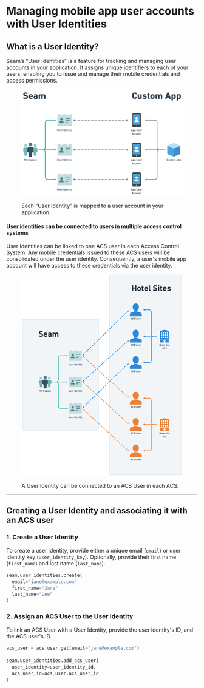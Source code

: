 # Managing mobile app user accounts with User Identities

## What is a User Identity?

Seam’s “User Identities” is a feature for tracking and managing user accounts in your application. It assigns unique identifiers to each of your users, enabling you to issue and manage their mobile credentials and access permissions.

<figure><img src="../../.gitbook/assets/identities accounts.png" alt="" width="563"><figcaption><p>Each “User Identity” is mapped to a user account in your application.</p></figcaption></figure>



#### User identities can be connected to users in multiple access control systems

User Identities can be linked to one ACS user in each Access Control System. Any mobile credentials issued to these ACS users will be consolidated under the user identity. Consequently, a user's mobile app account will have access to these credentials via the user identity.

<figure><img src="../../.gitbook/assets/acs identites.png" alt="" width="563"><figcaption><p>A User Identity can be connected to an ACS User in each ACS.</p></figcaption></figure>

***

## Creating a User Identity and associating it with an ACS user

### 1. Create a User Identity

To create a user identity, provide either a unique email (`email`) or user identity key (`user_identity_key`). Optionally, provide their first name (`first_name`) and last name (`last_name`).

```python
seam.user_identities.create(
  email="jane@example.com"
  first_name="Jane"
  last_name="Lee"
)
```

### 2. Assign an ACS User to the User Identity

To link an ACS User with a User Identity, provide the user identity's ID, and the ACS user's ID.

```python
acs_user = acs.user.get(email="jane@example.com")

seam.user_identities.add_acs_user(
  user_identity=user_identity_id,
  acs_user_id=acs_user.acs_user_id
)
```
